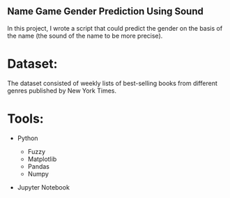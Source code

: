 ## Name Game Gender Prediction Using Sound

In this project, I wrote a script that could predict the gender on the basis of the name (the sound of the name to be more precise). 

# Dataset:

The dataset consisted of weekly lists of best-selling books from different genres published by New York Times.

# Tools:

* Python
  - Fuzzy
  - Matplotlib
  - Pandas
  - Numpy
  
 * Jupyter Notebook

